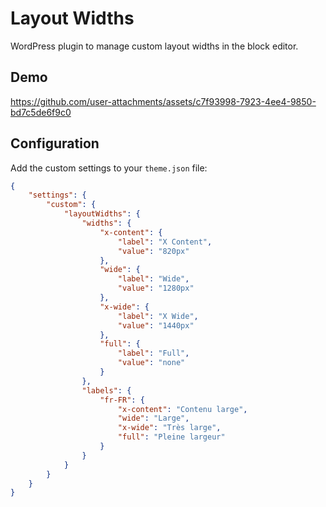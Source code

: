 # Layout Widths

WordPress plugin to manage custom layout widths in the block editor.

## Demo

https://github.com/user-attachments/assets/c7f93998-7923-4ee4-9850-bd7c5de6f9c0


## Configuration

Add the custom settings to your `theme.json` file:

```json
{
	"settings": {
		"custom": {
			"layoutWidths": {
				"widths": {
					"x-content": {
						"label": "X Content",
						"value": "820px"
					},
					"wide": {
						"label": "Wide",
						"value": "1280px"
					},
					"x-wide": {
						"label": "X Wide",
						"value": "1440px"
					},
					"full": {
						"label": "Full",
						"value": "none"
					}
				},
				"labels": {
					"fr-FR": {
						"x-content": "Contenu large",
						"wide": "Large",
						"x-wide": "Très large",
						"full": "Pleine largeur"
					}
				}
			}
		}
	}
}
```
